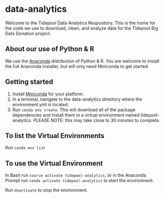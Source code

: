 # data-analytics
Welcome to the Tidepool Data Analytics Respository. This is the home
for the code we use to download, clean, and analyze data for the Tidepool
Big Data Donation project.

## About our use of Python & R
We use the [Anaconda](https://www.anaconda.com/) distribution of Python & R.
You are welcome to install the full Anaconda installer, but will only need
Miniconda to get started.

## Getting started
1. Install [Miniconda](https://conda.io/miniconda.html) for your platform.
1. In a terminal, navigate to the data-analytics directory where the environment.yml 
is located.
1. Run `conda env create`. This will download all of the package dependencies
and install them in a virtual environment named tidepool-analytics. PLEASE NOTE: this
may take close to 30 minutes to complete.

## To list the Virtual Environments
Run `conda env list`

## To use the Virtual Environment
In Bash run `source activate tidepool-analytics`, or in the Anaconda Prompt 
run `conda activate tidepool-analytics` to start the environment.

Run `deactivate` to stop the environment.
